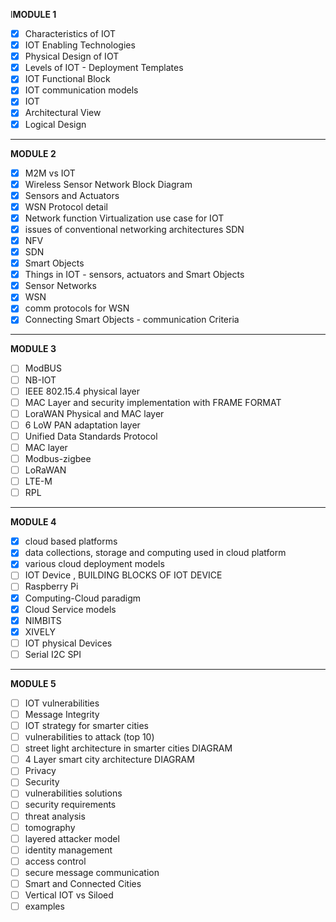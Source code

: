 l**MODULE 1**
- [x] Characteristics of IOT
- [x] IOT Enabling Technologies
- [x] Physical Design of IOT
- [x] Levels of IOT - Deployment Templates
- [x] IOT Functional Block
- [x] IOT communication models
- [x] IOT
- [x] Architectural View
- [x] Logical Design
- ---
**MODULE 2**
- [x] M2M vs IOT
- [x] Wireless Sensor Network Block Diagram
- [x] Sensors and Actuators
- [x] WSN Protocol detail
- [x] Network function Virtualization use case for IOT
- [x] issues of conventional networking architectures SDN
- [x] NFV
- [x] SDN
- [x] Smart Objects
- [x] Things in IOT - sensors, actuators and Smart Objects
- [x] Sensor Networks 
- [x] WSN
- [x] comm protocols for WSN
- [x] Connecting Smart Objects - communication Criteria
----
**MODULE 3**
- [ ] ModBUS
- [ ] NB-IOT
- [ ] IEEE 802.15.4 physical layer
- [ ] MAC Layer and security implementation with FRAME FORMAT
- [ ] LoraWAN Physical and MAC layer
- [ ] 6 LoW PAN adaptation layer
- [ ] Unified Data Standards Protocol
- [ ] MAC layer
- [ ] Modbus-zigbee
- [ ] LoRaWAN
- [ ] LTE-M
- [ ] RPL
----
**MODULE 4**
- [x] cloud based platforms
- [x] data collections, storage and computing used in cloud  platform
- [x] various cloud deployment models
- [ ] IOT Device , BUILDING BLOCKS OF IOT DEVICE
- [ ] Raspberry Pi
- [x] Computing-Cloud paradigm
- [x] Cloud Service models
- [x] NIMBITS
- [x] XIVELY
- [ ] IOT physical Devices
- [ ] Serial I2C SPI
----
**MODULE 5**
- [ ] IOT vulnerabilities
- [ ] Message Integrity
- [ ] IOT strategy for smarter cities
- [ ] vulnerabilities to attack (top 10)
- [ ] street light architecture in smarter cities DIAGRAM
- [ ] 4 Layer smart city architecture DIAGRAM
- [ ] Privacy
- [ ] Security
- [ ] vulnerabilities solutions
- [ ] security requirements
- [ ] threat analysis
- [ ] tomography
- [ ] layered attacker model
- [ ] identity management 
- [ ] access control
- [ ] secure message communication
- [ ] Smart and Connected Cities
- [ ] Vertical IOT vs Siloed 
- [ ] examples